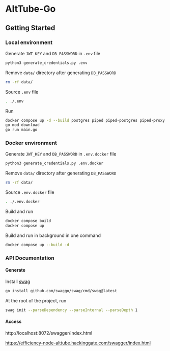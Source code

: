 # AltTube-Go

## Getting Started

### Local environment

Generate `JWT_KEY` and `DB_PASSWORD` in `.env` file

```sh
python3 generate_credentials.py .env
```

Remove `data/` directory after generating `DB_PASSWORD`

```sh
rm -rf data/
```

Source `.env` file

```sh
. ./.env
```

Run

```sh
docker compose up -d --build postgres piped piped-postgres piped-proxy
go mod download
go run main.go
```

### Docker environment

Generate `JWT_KEY` and `DB_PASSWORD` in `.env.docker` file

```sh
python3 generate_credentials.py .env.docker
```

Remove `data/` directory after generating `DB_PASSWORD`

```sh
rm -rf data/
```

Source `.env.docker` file

```sh
. ./.env.docker
```

Build and run

```sh
docker compose build
docker compose up
```

Build and run in background in one command

```sh
docker compose up --build -d
```

### API Documentation

#### Generate

Install [swag](https://github.com/swaggo/swag)

```sh
go install github.com/swaggo/swag/cmd/swag@latest
```

At the root of the project, run

```sh
swag init --parseDependency --parseInternal --parseDepth 1
```

#### Access

http://localhost:8072/swagger/index.html

https://efficiency-node-alttube.hackinggate.com/swagger/index.html
